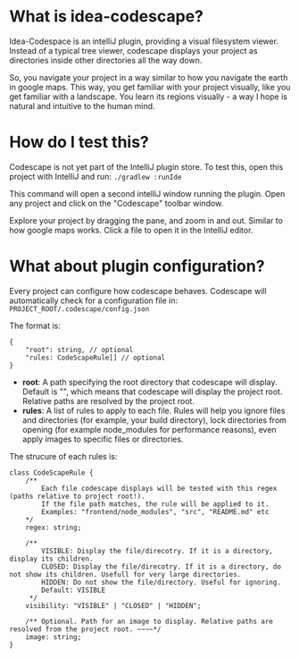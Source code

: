 # What is idea-codescape?
Idea-Codespace is an intelliJ plugin, providing a visual filesystem viewer.
Instead of a typical tree viewer, codescape displays your project as directories
inside other directories all the way down.

So, you navigate your project in a way similar to how you navigate the earth in google maps.
This way, you get familiar with your project visually, like you get familiar with a landscape.
You learn its regions visually - a way I hope is natural and intuitive to the human mind.

# How do I test this?
Codescape is not yet part of the IntelliJ plugin store.
To test this, open this project with IntelliJ and run:
`./gradlew :runIde`

This command will open a second intelliJ window running the plugin. Open any project and click on the "Codescape" toolbar window.

Explore your project by dragging the pane, and zoom in and out. Similar to how google maps works.
Click a file to open it in the IntelliJ editor.

# What about plugin configuration?
Every project can configure how codescape behaves. Codescape will automatically check for a configuration file in:
`PROJECT_ROOT/.codescape/config.json`

The format is:
```
{
    "root": string, // optional
    "rules: CodeScapeRule[] // optional
}
```

- **root**: A path specifying the root directory that codescape will display. Default is "",
which means that codescape will display the project root. Relative paths are resolved by the project root.
- **rules**: A list of rules to apply to each file. Rules will help you ignore files and directories (for example, your build directory),
lock directories from opening (for example node_modules for performance reasons), even apply images to specific files or directories.

The strucure of each rules is:
```
class CodeScapeRule {
    /**
        Each file codescape displays will be tested with this regex (paths relative to project root!).
        If the file path matches, the rule will be applied to it.
        Examples: "frontend/node_modules", "src", "README.md" etc
    */
    regex: string;
    
    /**
        VISIBLE: Display the file/direcotry. If it is a directory, display its children.
        CLOSED: Display the file/direcotry. If it is a directory, do not show its children. Usefull for very large directories.
        HIDDEN: Do not show the file/directory. Useful for ignoring.
        Default: VISIBLE
     */
    visibility: "VISIBLE" | "CLOSED" | "HIDDEN";
    
    /** Optional. Path for an image to display. Relative paths are resolved from the project root. ~~~~*/
    image: string;
}
```
